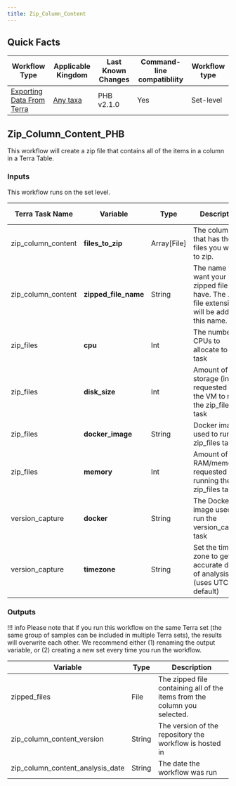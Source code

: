 ```yaml
---
title: Zip_Column_Content
---
```


## Quick Facts

| **Workflow Type** | **Applicable Kingdom** | **Last Known Changes** | **Command-line compatibliity** | **Workflow type** |
|---|---|---|---|---|
| [Exporting Data From Terra](../../workflows_overview/workflows-type.md/#exporting-data-from-terra) | [Any taxa](../../workflows_overview/workflows-kingdom.md/#any-taxa) | PHB v2.1.0 | Yes | Set-level |

## Zip_Column_Content_PHB

This workflow will create a zip file that contains all of the items in a column in a Terra Table.

### Inputs

This workflow runs on the set level.

| **Terra Task Name** | **Variable** | **Type** | **Description** | **Default attribute** | **Terra Status** |
|---|---|---|---|---|---|
| zip_column_content | **files_to_zip** | Array[File] | The column that has the files you want to zip. |  | Required |
| zip_column_content | **zipped_file_name** | String | The name you want your zipped file to have. The .zip file extension will be added to this name. |  | Required |
| zip_files | **cpu** | Int | The number of CPUs to allocate to the task | 2 | Optional |
| zip_files | **disk_size** | Int | Amount of storage (in GB) requested for the VM to run the zip_files task | 100 | Optional |
| zip_files | **docker_image** | String | Docker image used to run the zip_files task | "us-docker.pkg.dev/general-theiagen/theiagen/utility:1.1" | Optional |
| zip_files | **memory** | Int | Amount of RAM/memory requested for running the zip_files task | 8 | Optional |
| version_capture | **docker** | String | The Docker image used to run the version_capture task | "us-docker.pkg.dev/general-theiagen/theiagen/alpine-plus-bash:3.20.0" | Optional |
| version_capture | **timezone** | String | Set the time zone to get an accurate date of analysis (uses UTC by default) |  | Optional |

### Outputs

!!! info
    Please note that if you run this workflow on the same Terra set (the same group of samples can be included in multiple Terra sets), the results will overwrite each other. We recommend either (1) renaming the output variable, or (2) creating a new set every time you run the workflow.

| **Variable** | **Type** | **Description** |
|---|---|---|
| zipped_files | File | The zipped file containing all of the items from the column you selected. |
| zip_column_content_version | String | The version of the repository the workflow is hosted in |
| zip_column_content_analysis_date | String | The date the workflow was run |
